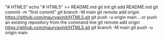"# HTML5" 
echo "# HTML5" >> README.md
git init
git add README.md
git commit -m "first commit"
git branch -M main
git remote add origin https://github.com/mauryavinit/HTML5.git
git push -u origin main
…or push an existing repository from the command line
git remote add origin https://github.com/mauryavinit/HTML5.git
git branch -M main
git push -u origin main
